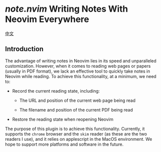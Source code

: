 # *note.nvim* Writing Notes With Neovim Everywhere

[中文](./readme/zh_cn.md)

## Introduction

The advantage of writing notes in Neovim lies in its speed and unparalleled customization. However, when it comes to reading web pages or papers (usually in PDF format), we lack an effective tool to quickly take notes in Neovim while reading. To achieve this functionality, at a minimum, we need to:

* Record the current reading state, including:

  * The URL and position of the current web page being read
  
  * The filename and position of the current PDF being read
  
* Restore the reading state when reopening Neovim

The purpose of this plugin is to achieve this functionality. Currently, it supports the `chrome` browser and the `skim` reader (as these are the two readers I use), and it relies on applescript in the MacOS environment. We hope to support more platforms and software in the future.
